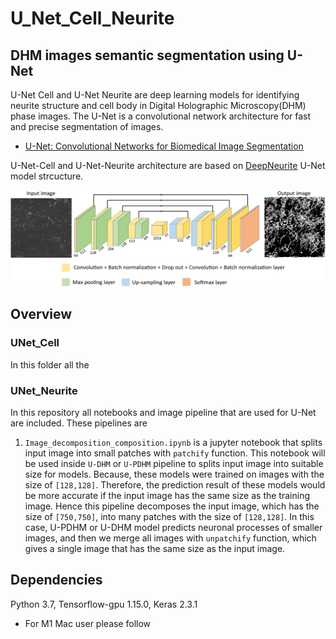 # U_Net_Cell_Neurite
 ## DHM images semantic segmentation using U-Net
U-Net Cell and U-Net Neurite are deep learning models for identifying neurite structure and cell body in Digital Holographic Microscopy(DHM) phase images. The U-Net is a convolutional network architecture for fast and precise segmentation of images. 

* [U-Net: Convolutional Networks for Biomedical Image Segmentation](https://lmb.informatik.uni-freiburg.de/people/ronneber/u-net/)

U-Net-Cell and U-Net-Neurite architecture are based on [DeepNeurite](https://github.com/khCygnal/DeepNeurite) U-Net model strcucture.

![alt text](U-net(Neurite+Cell).png "Logo Title Text 1")

## Overview

### UNet_Cell
In this folder all the
### UNet_Neurite
In this repository all notebooks and image pipeline that are used for U-Net are included.
These pipelines are
  
1. `Image_decomposition_composition.ipynb` is a jupyter notebook that splits input image into small patches with `patchify` function. This notebook will be used inside `U-DHM` or `U-PDHM` pipeline to splits input image into suitable size for models. Because, these models were trained on images with the size of `[128,128]`. Therefore, the prediction result of these models would be more accurate if the input image has the same size as the training image. Hence this pipeline decomposes the input image, which has the size of `[750,750]`, into many patches with the size of `[128,128]`. In this case, U-PDHM or U-DHM model predicts neuronal processes of smaller images, and then we merge all images with `unpatchify` function, which gives a single image that has the same size as the input image.

## Dependencies
Python 3.7, Tensorflow-gpu 1.15.0, Keras 2.3.1

* For M1 Mac user please follow 
